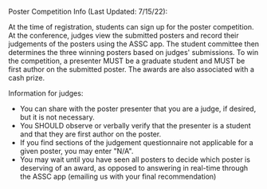 Poster Competition Info (Last Updated: 7/15/22):

At the time of registration, students can sign up for the poster competition. At the conference, judges view the submitted posters and record their judgements of the posters using the ASSC app. The student committee then determines the three winning posters based on judges' submissions. To win the competition, a presenter MUST be a graduate student and MUST be first author on the submitted poster. The awards are also associated with a cash prize.

Information for judges:

- You can share with the poster presenter that you are a judge, if desired, but it is not necessary.
- You SHOULD observe or verbally verify that the presenter is a student and that they are first author on the poster.
- If you find sections of the judgement questionnaire not applicable for a given poster, you may enter "N/A".
- You may wait until you have seen all posters to decide which poster is deserving of an award, as opposed to answering in real-time through the ASSC app (emailing us with your final recommendation)
